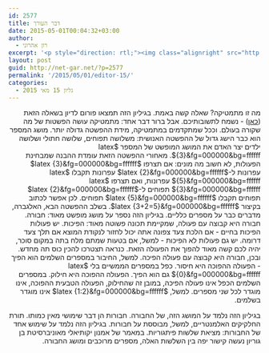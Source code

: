 ```yaml
---
id: 2577
title: דבר העורך
date: 2015-05-01T00:04:32+03:00
author:
  - רון אהרוני
excerpt: '<p style="direction: rtl;"><img class="alignright" src="http://net-gar.net/wp-content/uploads/2014/01/orech.jpg" alt="רון אהרוני,הפקולטה למתמטיקה, הטכניון" width="81" height="81" />מה זו מתמטיקה? שאלה קשה באמת. בגיליון הזה תמצאו פורום לדיון בשאלה הזאת - נשמח לתשובותיכם. אבל ברור דבר אחד: מתמטיקה עושה הפשטות של מה שקורה בעולם. וככל שמתקדמים במתמטיקה, מידת ההפשטה גדולה יותר. הגיליון הפעם מכיל שני מאמרים מקושרים - האחד על שלשות פיתגוריות, והשני הקדמה למושג אלגברי מופשט מאוד שבו משתמש המאמר הזה, מושג ה"חבורה".</p>'
layout: post
guid: http://net-gar.net/?p=2577
permalink: '/2015/05/01/editor-15/'
categories:
  - גליון 15 מאי 2015
---
```

<p style="direction: rtl;">
  מה זו מתמטיקה? שאלה קשה באמת. בגיליון הזה תמצאו פורום לדיון בשאלה הזאת (<a href="http://net-gar.net/forums/forum/%D7%9E%D7%94-%D7%96%D7%95-%D7%9E%D7%AA%D7%9E%D7%98%D7%99%D7%A7%D7%94/">כאן</a>) - נשמח לתשובותיכם. אבל ברור דבר אחד: מתמטיקה עושה הפשטות של מה שקורה בעולם. וככל שמתקדמים במתמטיקה, מידת ההפשטה גדולה יותר. מושג המספר הוא כבר הישג גדול של ההפשטה האנושית: משלושה תפוחים, שלושה חתולי ושלושה ילדים יצר האדם את המושג המופשט של המספר $latex {3}&fg=000000&bg=ffffff$. מאחורי ההפשטה הזאת עומדת ההבנה שמבחינת הפעולות, לא חשוב מה מונים: אם תצרפו $latex {3}&fg=000000&bg=ffffff$ עפרונות ל-$latex {2}&fg=000000&bg=ffffff$ עפרונות תקבלו $latex {5}&fg=000000&bg=ffffff$ עפרונות, ואם תצרפו $latex {3}&fg=000000&bg=ffffff$ תפוחים ל-$latex {2}&fg=000000&bg=ffffff$ תפוחים תקבלו $latex {5}&fg=000000&bg=ffffff$ תפוחים. לכן אפשר לכתוב בקיצור $latex {3+2=5}&fg=000000&bg=ffffff$. בשלב ההפשטה הבא, האלגברה, מדברים כבר על מספרים כלליים. בגיליון הזה נספר על מושג מופשט מאוד: חבורה. חבורה היא קבוצה עם פעולה, שמקיימת תכונה פשוטה מאוד: הפיכות. יש פעולות הפיכות בחיים - אם הלכת צעד צפונה אתה יכול לחזור לנקודת המוצא אם תלך צעד דרומה. יש גם פעולות לא הפיכות - למשל, אם בטעות שמתם מלח בתה במקום סוכר, יהיה לכם קשה מאוד להפוך את הפעולה הזאת. כנראה תצטרכו להכין כוס תה מחדש. ובכן, חבורה היא קבוצה עם פעולה הפיכה. למשל, החיבור במספרים השלמים הוא הפיך - הפעולה ההפוכה היא חיסור. כפל במספרים הממשיים בלי $latex {0}&fg=000000&bg=ffffff$ גם הוא הפיך. הפעולה ההפוכה היא חילוק. במספרים השלמים הכפל אינו פעולה הפיכה, במובן זה שהחילוק, הפעולה הטבעית ההפוכה, אינו מוגדר לכל שני מספרים. למשל, $latex {1:2}&fg=000000&bg=ffffff$ אינו מוגדר בשלמים.
</p>

<p style="direction: rtl;">
  בגיליון הזה נלמד על המושג הזה, של החבורה. חבורות הן דבר שימושי מאין כמותו. תורת החלקיקים האלמנטריים, למשל, מבוססת על חבורות. בגיליון הזה נלמד על שימוש אחד של החבורות: מציאת שלשות פיתגוריות. במאמר של אמנון יקותיאלי מאוניברסיטת בן גוריון נעשה קישור יפה בין השלשות האלה, מספרים מרוכבים ומושג החבורה.
</p>

<p style="direction: rtl;">